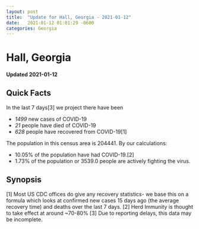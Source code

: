 ```yaml
---
layout: post
title:  "Update for Hall, Georgia - 2021-01-12"
date:   2021-01-12 01:01:29 -0600
categories: Georgia
---
```


# Hall, Georgia
#### Updated 2021-01-12

## Quick Facts

In the last 7 days[3] we project there have been
- *1499* new cases of COVID-19
- *21* people have died of COVID-19
- *628* people have recovered from COVID-19[1]

The population in this census area is 204441. By our calculations:
- 10.05% of the population have had COVID-19.[2]
- 1.73% of the population or 3539.0 people are actively fighting the virus.

## Synopsis




[1] Most US CDC offices do give any recovery statistics- we base this on a formula which looks at confirmed new cases
15 days ago (the average recovery time) and deaths over the last 7 days.
[2] Herd Immunity is thought to take effect at around ~70-80%
[3] Due to reporting delays, this data may be incomplete. 
    